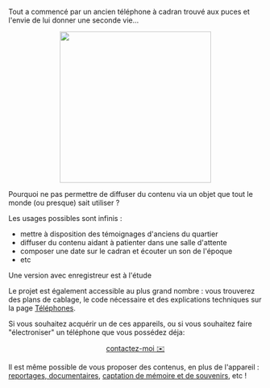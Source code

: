 Tout a commencé par un ancien téléphone à cadran trouvé aux puces et l'envie de lui donner une seconde vie...
<p align="center">
  <img src="https://user-images.githubusercontent.com/1282106/149672898-92151184-353d-4b62-b923-86ea2b3fc8f1.jpeg" width="300" />
</p>

Pourquoi ne pas permettre de diffuser du contenu via un objet que tout le monde (ou presque) sait utiliser ?

Les usages possibles sont infinis :
- mettre à disposition des témoignages d'anciens du quartier
- diffuser du contenu aidant à patienter dans une salle d'attente
- composer une date sur le cadran et écouter un son de l'époque
- etc

Une version avec enregistreur est à l'étude

Le projet est également accessible au plus grand nombre : vous trouverez des plans de cablage, le code nécessaire et des explications techniques sur la page [Téléphones](/les-telephones).

Si vous souhaitez acquérir un de ces appareils, ou si vous souhaitez faire "électroniser" un téléphone que vous possédez déja:

<p align="center">
<a href="/contact" class="btn">contactez-moi ✉️</a></p>

Il est même possible de vous proposer des contenus, en plus de l'appareil : [reportages, documentaires](https://www.jessicabordeau.com/), [captation de mémoire et de souvenirs](https://30mai.fr), etc !
